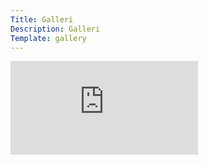```yaml
---
Title: Galleri
Description: Galleri
Template: gallery
---
```


<div class="container">
    <iframe src="https://www.youtube.com/embed/cSAmsu3L9QI" frameborder="0" allowfullscreen></iframe>
</div>